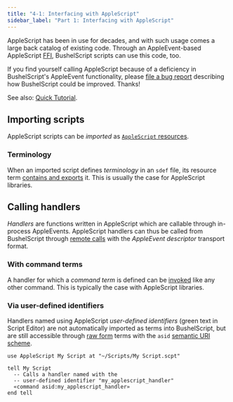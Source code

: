 ```yaml
---
title: "4-1: Interfacing with AppleScript"
sidebar_label: "Part 1: Interfacing with AppleScript"
---
```


AppleScript has been in use for decades, and with such usage comes a large back catalog of existing code. Through an AppleEvent-based AppleScript [FFI](https://en.wikipedia.org/wiki/Foreign_function_interface), BushelScript scripts can use this code, too.

If you find yourself calling AppleScript because of a deficiency in BushelScript's AppleEvent functionality, please [file a bug report](https://github.com/BushelScript/BushelScript/issues/new) describing how BushelScript could be improved. Thanks!

See also: [Quick Tutorial](../tutorial/applescript).

## Importing scripts

AppleScript scripts can be _imported_ as [`AppleScript` resources](resources#applescript).

### Terminology

When an imported script defines _terminology_ in an `sdef` file, its resource term [contains and exports](dictionaries) it. This is usually the case for AppleScript libraries.

## Calling handlers

_Handlers_ are functions written in AppleScript which are callable through in-process AppleEvents. AppleScript handlers can thus be called from BushelScript through [remote calls](resources#remote-calls) with the _AppleEvent descriptor_ transport format.

### With command terms

A handler for which a _command term_ is defined can be [invoked](basic-syntax#command-invocations) like any other command. This is typically the case with AppleScript libraries.

### Via user-defined identifiers

Handlers named using AppleScript _user-defined identifiers_ (green text in Script Editor) are not automatically imported as terms into BushelScript, but are still accessible through [raw form](terms#raw-form) terms with the `asid` [semantic URI scheme](terms#uri-schemes).

```
use AppleScript My Script at "~/Scripts/My Script.scpt"

tell My Script
  -- Calls a handler named with the
  -- user-defined identifier "my_applescript_handler"
  «command asid:my_applescript_handler»
end tell
```
